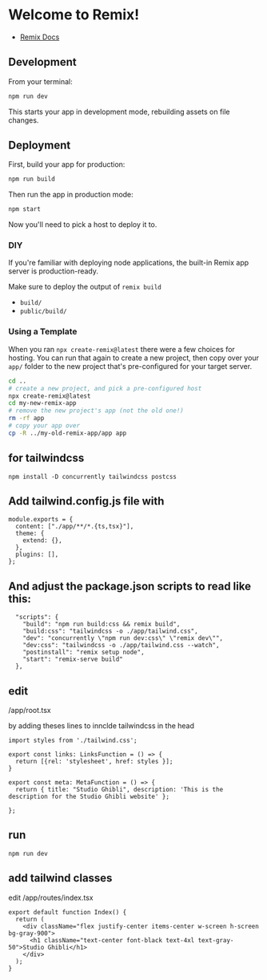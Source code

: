 # Welcome to Remix!

- [Remix Docs](https://remix.run/docs)

## Development

From your terminal:

```sh
npm run dev
```

This starts your app in development mode, rebuilding assets on file changes.

## Deployment

First, build your app for production:

```sh
npm run build
```

Then run the app in production mode:

```sh
npm start
```

Now you'll need to pick a host to deploy it to.

### DIY

If you're familiar with deploying node applications, the built-in Remix app server is production-ready.

Make sure to deploy the output of `remix build`

- `build/`
- `public/build/`

### Using a Template

When you ran `npx create-remix@latest` there were a few choices for hosting. You can run that again to create a new project, then copy over your `app/` folder to the new project that's pre-configured for your target server.

```sh
cd ..
# create a new project, and pick a pre-configured host
npx create-remix@latest
cd my-new-remix-app
# remove the new project's app (not the old one!)
rm -rf app
# copy your app over
cp -R ../my-old-remix-app/app app
```

## for tailwindcss

```
npm install -D concurrently tailwindcss postcss
```

## Add tailwind.config.js file with

```
module.exports = {
  content: ["./app/**/*.{ts,tsx}"],
  theme: {
    extend: {},
  },
  plugins: [],
};
```

## And adjust the package.json scripts to read like this:

```
  "scripts": {
    "build": "npm run build:css && remix build",
    "build:css": "tailwindcss -o ./app/tailwind.css",
    "dev": "concurrently \"npm run dev:css\" \"remix dev\"",
    "dev:css": "tailwindcss -o ./app/tailwind.css --watch",
    "postinstall": "remix setup node",
    "start": "remix-serve build"
  },
```

## edit

/app/root.tsx

by adding theses lines to innclde tailwindcss in the head

```
import styles from './tailwind.css';

export const links: LinksFunction = () => {
  return [{rel: 'stylesheet', href: styles }];
}

export const meta: MetaFunction = () => {
  return { title: "Studio Ghibli", description: 'This is the description for the Studio Ghibli website' };

};

```

## run

```
npm run dev
```

## add tailwind classes

edit /app/routes/index.tsx

```
export default function Index() {
  return (
    <div className="flex justify-center items-center w-screen h-screen bg-gray-900">
      <h1 className="text-center font-black text-4xl text-gray-50">Studio Ghibli</h1>
    </div>
  );
}


```
